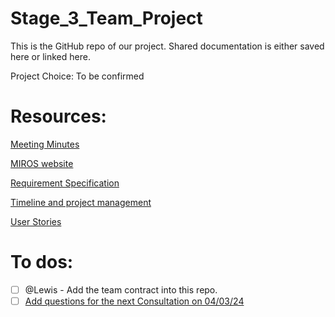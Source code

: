 # Stage_3_Team_Project 
This is the GitHub repo of our project.
Shared documentation is either saved here or linked here.


Project Choice: To be confirmed


# Resources:

[Meeting Minutes](https://docs.google.com/document/d/1T1ovChuFnpbQUvdSl6S3yWmoKYXqJVxnD0VXYR-l0wY/edit)

[MIROS website](https://www.miros.gov.my/xs/index.php)

[Requirement Specification](https://sheffieldhallam-my.sharepoint.com/:w:/g/personal/cmsmo_hallam_shu_ac_uk/EVra_gN0RhNNlT7vqod9UWMBtrzN5D6-QrwQDMS1nChaCQ?e=LZgXtA)

[Timeline and project management](https://app.asana.com/0/1206774132928057/1206774186720272)

[User Stories](https://docs.google.com/document/d/1096WqdEybK-XNFQwUL-hGe4BnZBmO8BovGQIubEwt1w/edit?usp=sharing)

# To dos:
- [ ] @Lewis - Add the team contract into this repo.
- [ ] [Add questions for the next Consultation on 04/03/24](https://docs.google.com/document/d/1NakwqqVfq1ckUN6AoTm0QLM07kNtyPI_n8Yf4PbP7xU/edit?usp=sharing) 
